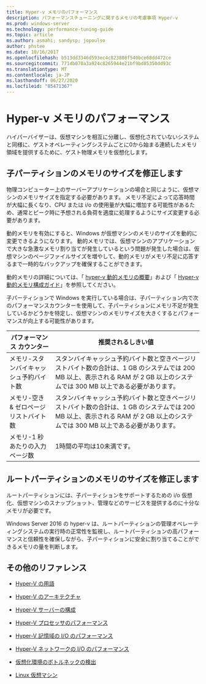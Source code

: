 ```yaml
---
title: Hyper-v メモリのパフォーマンス
description: パフォーマンスチューニングに関するメモリの考慮事項 Hyper-v
ms.prod: windows-server
ms.technology: performance-tuning-guide
ms.topic: article
ms.author: asmahi; sandysp; jopoulso
author: phstee
ms.date: 10/16/2017
ms.openlocfilehash: b513dd3346d593ec4c823808f540bce68dd472ce
ms.sourcegitcommit: 771db070a3a924c8265944e21bf9bd85350dd93c
ms.translationtype: MT
ms.contentlocale: ja-JP
ms.lasthandoff: 06/27/2020
ms.locfileid: "85471367"
---
```

# <a name="hyper-v-memory-performance"></a>Hyper-v メモリのパフォーマンス


ハイパーバイザーは、仮想マシンを相互に分離し、仮想化されていないシステムと同様に、ゲストオペレーティングシステムごとに0から始まる連続したメモリ領域を提供するために、ゲスト物理メモリを仮想化します。

## <a name="correct-memory-sizing-for-child-partitions"></a>子パーティションのメモリのサイズを修正します

物理コンピューター上のサーバーアプリケーションの場合と同じように、仮想マシンのメモリサイズを指定する必要があります。 メモリ不足によって応答時間が大幅に長くなり、CPU または i/o の使用量が大幅に増加する可能性があるため、通常とピーク時に予想される負荷を適度に処理するようにサイズ変更する必要があります。

動的メモリを有効にすると、Windows が仮想マシンのメモリのサイズを動的に変更できるようになります。 動的メモリでは、仮想マシンのアプリケーションで大きな急激なメモリ割り当てが発生しているという問題が発生した場合は、仮想マシンのページファイルサイズを増やして、動的メモリがメモリ不足に応答するまで一時的なバックアップを確保することができます。

動的メモリの詳細については、「 [hyper-v 動的メモリの概要]( https://go.microsoft.com/fwlink/?linkid=834434)」および「 [Hyper-v 動的メモリ構成ガイド](https://go.microsoft.com/fwlink/?linkid=834435)」を参照してください。

子パーティションで Windows を実行している場合は、子パーティション内で次のパフォーマンスカウンターを使用して、子パーティションにメモリ不足が発生しているかどうかを特定し、仮想マシンのメモリサイズを大きくするとパフォーマンスが向上する可能性があります。

| パフォーマンス カウンター                                                         | 推奨されるしきい値                                                                                                                                                           |
|-----------------------------------------------------------------------------|-------------------------------------------------------------------------------------------------------------------------------------------------------------------------------------|
| メモリ-スタンバイキャッシュ予約バイト数                                        | スタンバイキャッシュ予約バイト数と空きページリストバイト数の合計は、1 GB のシステムでは 200 MB 以上、表示される RAM が 2 GB 以上のシステムでは 300 MB 以上である必要があります。 |
| メモリ-空き & ゼロページリストバイト数                                        | スタンバイキャッシュ予約バイト数と空きページリストバイト数の合計は、1 GB のシステムでは 200 MB 以上、表示される RAM が 2 GB 以上のシステムでは 300 MB 以上である必要があります。 |
| メモリ-1 秒あたりの入力ページ数                                                    | 1時間の平均は10未満です。                                                                                                                                       | 

## <a name="correct-memory-sizing-for-root-partition"></a>ルートパーティションのメモリのサイズを修正します

ルートパーティションには、子パーティションをサポートするための i/o 仮想化、仮想マシンのスナップショット、管理などのサービスを提供するのに十分なメモリが必要です。

Windows Server 2016 の hyper-v は、ルートパーティションの管理オペレーティングシステムの実行時の正常性を監視し、ルートパーティションの高パフォーマンスと信頼性を確保しながら、子パーティションに安全に割り当てることができるメモリの量を判断します。

## <a name="additional-references"></a>その他のリファレンス

-   [Hyper-V の用語](terminology.md)

-   [Hyper-V のアーキテクチャ](architecture.md)

-   [Hyper-V サーバーの構成](configuration.md)

-   [Hyper-V プロセッサのパフォーマンス](processor-performance.md)

-   [Hyper-V 記憶域の I/O のパフォーマンス](storage-io-performance.md)

-   [Hyper-V ネットワークの I/O のパフォーマンス](network-io-performance.md)

-   [仮想化環境のボトルネックの検出](detecting-virtualized-environment-bottlenecks.md)

-   [Linux 仮想マシン](linux-virtual-machine-considerations.md)
